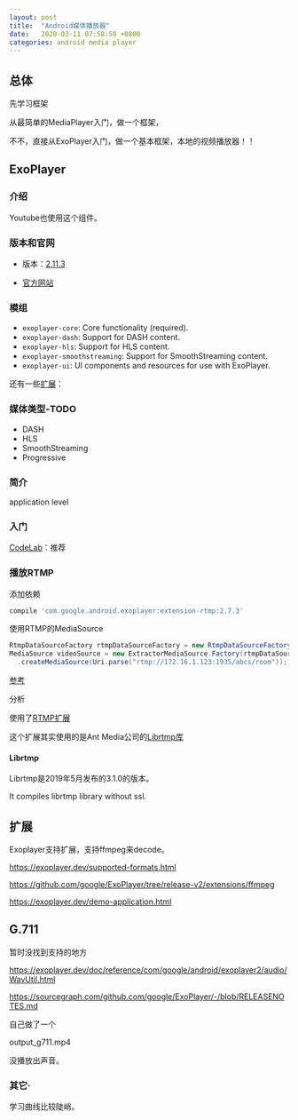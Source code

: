 ```yaml
---
layout: post
title:  "Android媒体播放器"
date:   2020-03-11 07:58:58 +0800
categories: android media player
---
```




## 总体



先学习框架

从最简单的MediaPlayer入门，做一个框架，



不不，直接从ExoPlayer入门，做一个基本框架，本地的视频播放器！！





## ExoPlayer



### 介绍

Youtube也使用这个组件。



### 版本和官网

- 版本：[2.11.3](https://github.com/google/ExoPlayer/blob/release-v2/RELEASENOTES.md)

- [官方网站](https://exoplayer.dev/)



### 模组

- `exoplayer-core`: Core functionality (required).
- `exoplayer-dash`: Support for DASH content.
- `exoplayer-hls`: Support for HLS content.
- `exoplayer-smoothstreaming`: Support for SmoothStreaming content.
- `exoplayer-ui`: UI components and resources for use with ExoPlayer.



还有一些[扩展](https://github.com/google/ExoPlayer/tree/release-v2/extensions/)：



### 媒体类型-TODO

- DASH
- HLS
- SmoothStreaming
- Progressive



### 简介

application level



### 入门



[CodeLab](https://codelabs.developers.google.com/codelabs/exoplayer-intro/?hl=zh-cn#2)：推荐







### 播放RTMP



添加依赖

```groovy
compile 'com.google.android.exoplayer:extension-rtmp:2.7.3'
```



使用RTMP的MediaSource

```java
RtmpDataSourceFactory rtmpDataSourceFactory = new RtmpDataSourceFactory();
MediaSource videoSource = new ExtractorMediaSource.Factory(rtmpDataSourceFactory)
  .createMediaSource(Uri.parse("rtmp://172.16.1.123:1935/abcs/room"));
```



[参考](https://medium.com/@KarthikPonnam/rtmp-player-android-using-exo-media-player-ac7a012b7a25)



分析

使用了[RTMP扩展](https://github.com/google/ExoPlayer/tree/release-v2/extensions/rtmp)

这个扩展其实使用的是Ant Media公司的[Librtmp库](https://github.com/ant-media/LibRtmp-Client-for-Android)



#### Librtmp

Librtmp是2019年5月发布的3.1.0的版本。



It compiles librtmp library without ssl.



## 扩展

Exoplayer支持扩展，支持ffmpeg来decode。

https://exoplayer.dev/supported-formats.html

https://github.com/google/ExoPlayer/tree/release-v2/extensions/ffmpeg

https://exoplayer.dev/demo-application.html



## G.711

暂时没找到支持的地方

https://exoplayer.dev/doc/reference/com/google/android/exoplayer2/audio/WavUtil.html

https://sourcegraph.com/github.com/google/ExoPlayer/-/blob/RELEASENOTES.md



自己做了一个

output_g711.mp4

没播放出声音。





### 其它·

学习曲线比较陡峭。



















